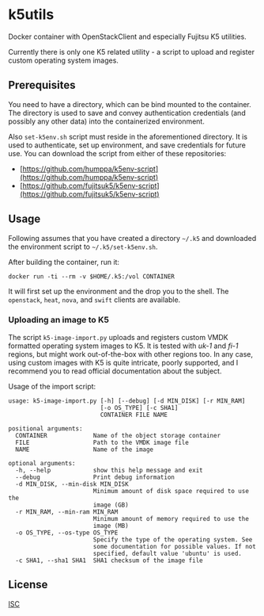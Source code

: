 
# k5utils

[atc]: https://allthingscloud.eu/2016/07/29/uploading-a-custom-image-to-fujitsu-k5-uk-based-public-cloud

Docker container with OpenStackClient and especially Fujitsu K5 utilities.

Currently there is only one K5 related utility - a script to upload and
register custom operating system images.

## Prerequisites

You need to have a directory, which can be bind mounted to the container. The
directory is used to save and convey authentication credentials (and possibly
any other data) into the containerized environment.

Also `set-k5env.sh` script must reside in the aforementioned directory. It is
used to authenticate, set up environment, and save credentials for future use.
You can download the script from either of these repositories:

* [https://github.com/humppa/k5env-script](https://github.com/humppa/k5env-script)
* [https://github.com/fujitsuk5/k5env-script](https://github.com/fujitsuk5/k5env-script)

## Usage

Following assumes that you have created a directory `~/.k5` and downloaded the
environment script to `~/.k5/set-k5env.sh`.

After building the container, run it:

    docker run -ti --rm -v $HOME/.k5:/vol CONTAINER

It will first set up the environment and the drop you to the shell. The
`openstack`, `heat`, `nova`, and `swift` clients are available.

### Uploading an image to K5

The script `k5-image-import.py` uploads and registers custom VMDK formatted
operating system images to K5. It is tested with *uk-1* and *fi-1* regions, but
might work out-of-the-box with other regions too. In any case, using custom
images with K5 is quite intricate, poorly supported, and I recommend you to
read official documentation about the subject.

Usage of the import script:

```
usage: k5-image-import.py [-h] [--debug] [-d MIN_DISK] [-r MIN_RAM]
                          [-o OS_TYPE] [-c SHA1]
                          CONTAINER FILE NAME

positional arguments:
  CONTAINER             Name of the object storage container
  FILE                  Path to the VMDK image file
  NAME                  Name of the image

optional arguments:
  -h, --help            show this help message and exit
  --debug               Print debug information
  -d MIN_DISK, --min-disk MIN_DISK
                        Minimum amount of disk space required to use the
                        image (GB)
  -r MIN_RAM, --min-ram MIN_RAM
                        Minimum amount of memory required to use the
                        image (MB)
  -o OS_TYPE, --os-type OS_TYPE
                        Specify the type of the operating system. See
                        some documentation for possible values. If not
                        specified, default value 'ubuntu' is used.
  -c SHA1, --sha1 SHA1  SHA1 checksum of the image file
```

## License

[ISC](LICENSE)

